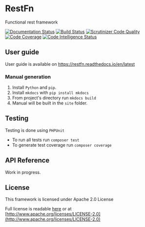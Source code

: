 # RestFn

Functional rest framework

[![Documentation Status](https://readthedocs.org/projects/restfn/badge/?version=latest)](https://restfn.readthedocs.io/en/latest/?badge=latest)
[![Build Status](https://scrutinizer-ci.com/g/ArekX/RestFn/badges/build.png?b=master)](https://scrutinizer-ci.com/g/ArekX/RestFn/build-status/master)
[![Scrutinizer Code Quality](https://scrutinizer-ci.com/g/ArekX/RestFn/badges/quality-score.png?b=master)](https://scrutinizer-ci.com/g/ArekX/RestFn/?branch=master)
[![Code Coverage](https://scrutinizer-ci.com/g/ArekX/RestFn/badges/coverage.png?b=master)](https://scrutinizer-ci.com/g/ArekX/RestFn/?branch=master)
[![Code Intelligence Status](https://scrutinizer-ci.com/g/ArekX/RestFn/badges/code-intelligence.svg?b=master)](https://scrutinizer-ci.com/code-intelligence)

## User guide

User guide is available on https://restfn.readthedocs.io/en/latest

### Manual generation

1. Install `Python` and `pip`.
2. Install `mkdocs` with `pip install mkdocs`
3. From project's directory run `mkdocs build`
4. Manual will be built in the `site` folder.

## Testing

Testing is done using `PHPUnit`

* To run all tests run `composer test`
* To generate test coverage run `composer coverage`

## API Reference

Work in progress.

## License

This framework is licensed under Apache 2.0 License

Full license is readable [here](LICENSE.md) or at [http://www.apache.org/licenses/LICENSE-2.0](http://www.apache.org/licenses/LICENSE-2.0)